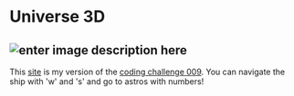 



# Universe 3D
![enter image description here](https://shiffman.net/images/train.png)
---

This [site](https://cassiofb-dev.github.io/009-universe/) is my version of the [coding challenge 009](https://thecodingtrain.com/CodingChallenges/009-solarsystemgenerator3d-texture.html). You can navigate the ship with 'w' and 's' and go to astros with numbers!
